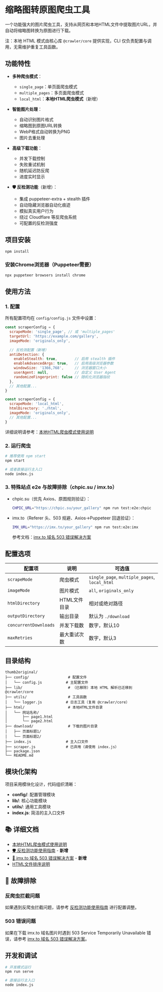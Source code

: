 # 缩略图转原图爬虫工具

一个功能强大的图片爬虫工具，支持从网页和本地HTML文件中提取图片URL，并自动将缩略图转换为原图进行下载。

注：本地 HTML 模式由核心库 `@crawler/core` 提供实现，CLI 仅负责配置与调用，无需维护重复工具函数。

## 功能特性

- **多种爬虫模式**：
  - `single_page`：单页面爬虫模式
  - `multiple_pages`：多页面爬虫模式
  - `local_html`：**本地HTML爬虫模式**（新增）

- **智能图片处理**：
  - 自动识别图片格式
  - 缩略图到原图URL转换
  - WebP格式自动转换为PNG
  - 图片去重处理

- **高级下载功能**：
  - 并发下载控制
  - 失败重试机制
  - 随机延迟防反爬
  - 进度实时显示

- **🛡️ 反检测功能**（新增）：
  - 集成 puppeteer-extra + stealth 插件
  - 自动隐藏浏览器自动化痕迹
  - 模拟真实用户行为
  - 绕过 Cloudflare 等反爬虫系统
  - 可配置的反检测强度

## 项目安装

```bash
npm install
```

### 安装Chrome浏览器（Puppeteer需要）

```bash
npx puppeteer browsers install chrome
```

## 使用方法

### 1. 配置

所有配置项均在 `config/config.js` 文件中设置：

```javascript
const scraperConfig = {
  scrapeMode: 'single_page', // 或 'multiple_pages'
  targetUrl: 'https://example.com/gallery',
  imageMode: 'originals_only',
  
  // 反检测配置（新增）
  antiDetection: {
    enableStealth: true,        // 启用 stealth 插件
    enableAdvancedArgs: true,   // 启用高级浏览器参数
    windowSize: '1366,768',     // 浏览器窗口大小
    userAgent: null,            // 自定义 User Agent
    randomizeFingerprint: false // 随机化浏览器指纹
  },
  // 其他配置...
}
```



```javascript
const scraperConfig = {
  scrapeMode: 'local_html',
  htmlDirectory: './html',
  imageMode: 'originals_only',
  // 其他配置...
}
```

详细说明请参考：[本地HTML爬虫模式使用说明](./LOCAL_HTML_MODE.md)

### 2. 运行爬虫

```bash
# 推荐使用 npm start
npm start

# 或者直接运行主入口
node index.js
```

### 3. 特殊站点 e2e 与故障排除（chpic.su / imx.to）

- chpic.su（优先 Axios、原图规则验证）：
  ```bash
  CHPIC_URL="https://chpic.su/your_gallery" npm run test:e2e:chpic
  ```
- imx.to（Referer 头、503 规避、Axios→Puppeteer 回退验证）：
  ```bash
  IMX_URL="https://imx.to/your_gallery" npm run test:e2e:imx
  ```
  参考文档：[imx.to 域名 503 错误解决方案](./IMX_TO_503_FIX.md)

## 配置选项

| 配置项 | 说明 | 可选值 |
|--------|------|--------|
| `scrapeMode` | 爬虫模式 | `single_page`, `multiple_pages`, `local_html` |
| `imageMode` | 图片模式 | `all`, `originals_only` |
| `htmlDirectory` | HTML文件目录 | 相对或绝对路径 |
| `outputDirectory` | 输出目录 | 默认为 `./download` |
| `concurrentDownloads` | 并发下载数 | 数字，默认10 |
| `maxRetries` | 最大重试次数 | 数字，默认3 |

## 目录结构

```
thumb2original/
├── config/                  # 配置文件
│   └── config.js           # 主配置文件
├── lib/                     # （已移除）本地 HTML 解析已迁移到 @crawler/core
├── utils/                   # 工具函数
│   └── logger.js           # 日志工具（复用 @crawler/core）
├── html/                    # 本地HTML文件目录
│   └── 网站名称/
│       ├── page1.html
│       └── page2.html
├── download/                # 下载的图片目录
│   ├── 页面标题1/
│   └── 页面标题2/
├── index.js                # 主入口文件
├── scraper.js              # 已弃用（请使用 index.js）
├── package.json
└── README.md
```

## 模块化架构

项目采用模块化设计，代码组织清晰：

- **config/**: 配置管理模块
- **lib/**: 核心功能模块
- **utils/**: 通用工具模块
- **index.js**: 简洁的主入口文件

## 📚 详细文档

- [本地HTML爬虫模式使用说明](./LOCAL_HTML_MODE.md)
- [🛡️ 反检测功能使用指南](./ANTI_DETECTION.md) - **新增**
- [🔧 imx.to 域名 503 错误解决方案](./IMX_TO_503_FIX.md) - **新增**
- [HTML文件排序说明](./HTML_SORT_ORDER.md)

## 🔧 故障排除

### 反爬虫拦截问题
如果遇到反爬虫拦截问题，请参考 [反检测功能使用指南](./ANTI_DETECTION.md) 进行配置调整。

### 503 错误问题
如果在下载 imx.to 域名图片时遇到 503 Service Temporarily Unavailable 错误，请参考 [imx.to 域名 503 错误解决方案](./IMX_TO_503_FIX.md)。

## 开发和调试

```bash
# 开发模式运行
npm run serve

# 直接运行主入口
node index.js
```
